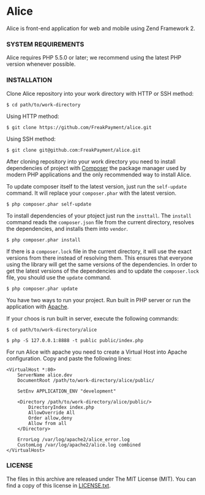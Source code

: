 # Alice

Alice is front-end application for web and mobile using Zend Framework 2.

### SYSTEM REQUIREMENTS

Alice requires PHP 5.5.0 or later; we recommend using the latest PHP version whenever possible.

### INSTALLATION

Clone Alice repository into your work directory with HTTP or SSH method:

```shell
$ cd path/to/work-directory
```

Using HTTP method:

```shell
$ git clone https://github.com/FreakPayment/alice.git
```
Using SSH method:

```shell
$ git clone git@github.com:FreakPayment/alice.git
```

After cloning repository into your work directory you need to install dependencies of project with [Composer](https://getcomposer.org/ "Composer: Dependency Manager for PHP") the package manager used by modern PHP applications and the only recommended way to install Alice.

To update composer itself to the latest version, just run the `self-update` command. It will replace your `composer.phar` with the latest version.

```shell
$ php composer.phar self-update
```

To install dependencies of your ptoject just run the `insttall`. The `install` command reads the `composer.json` file from the current directory, resolves the dependencies, and installs them into `vendor`.

```shell
$ php composer.phar install
```

If there is a `composer.lock` file in the current directory, it will use the exact versions from there instead of resolving them. This ensures that everyone using the library will get the same versions of the dependencies.
In order to get the latest versions of the dependencies and to update the `composer.lock` file, you should use the `update` command.

```shell
$ php composer.phar update
```

You have two ways to run your project. Run built in PHP server or run the application with [Apache](http://www.apache.org/ "The Apache Software Foundation").

If your choos is run built in server, execute the following commands:

```shell
$ cd path/to/work-directory/alice
```

```shell
$ php -S 127.0.0.1:8888 -t public public/index.php
```

For run Alice with apache you need to create a Virtual Host into Apache configuration. Copy and paste the following lines:

```shell
<VirtualHost *:80>
    ServerName alice.dev
    DocumentRoot /path/to/work-directory/alice/public/

    SetEnv APPLICATION_ENV "development"

    <Directory /path/to/work-directory/alice/public/>
        DirectoryIndex index.php
        AllowOverride All
        Order allow,deny
        Allow from all
    </Directory>

    ErrorLog /var/log/apache2/alice_error.log
    CustomLog /var/log/apache2/alice.log combined
</VirtualHost>
```

### LICENSE

The files in this archive are released under The MIT License (MIT). You can find a copy of this license in [LICENSE.txt](https://getcomposer.org/).
